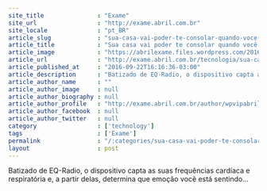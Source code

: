 ```yaml
---
site_title               : "Exame"
site_url                 : "http://exame.abril.com.br"
site_locale              : "pt_BR"
article_slug             : "sua-casa-vai-poder-te-consolar-quando-voce-chegar-triste"
article_title            : "Sua casa vai poder te consolar quando você chegar triste"
article_image            : "https://abrilexame.files.wordpress.com/2016/09/size_960_16_9_black-mirror.jpg?quality=70&strip=all&w=960"
article_url              : "http://exame.abril.com.br/tecnologia/sua-casa-vai-poder-te-consolar-quando-voce-chegar-triste/"
article_published_at     : "2016-09-22T16:16:36-03:00"
article_description      : "Batizado de EQ-Radio, o dispositivo capta as suas frequências cardíaca e respiratória e, a partir delas, determina que emoção você está sentindo..."
article_author_name      : ""
article_author_image     : null
article_author_biography : null
article_author_profile   : "http://exame.abril.com.br/author/wpvipabril/"
article_author_facebook  : null
article_author_twitter   : null
category                 : ['technology']
tags                     : ['Exame']
permalink                : "/:categories/sua-casa-vai-poder-te-consolar-quando-voce-chegar-triste/"
layout                   : post
---
```


Batizado de EQ-Radio, o dispositivo capta as suas frequências cardíaca e respiratória e, a partir delas, determina que emoção você está sentindo...
